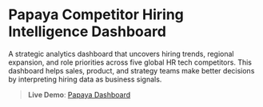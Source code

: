 # Papaya Competitor Hiring Intelligence Dashboard

 A strategic analytics dashboard that uncovers hiring trends, regional expansion, and role priorities across five global HR tech competitors. This dashboard helps sales, product, and strategy teams make better decisions by interpreting hiring data as business signals.

> **Live Demo**: [Papaya Dashboard](https://competitor-hiring-analysis-g3jgwogwvzekieccsvnsk8.streamlit.app/)






